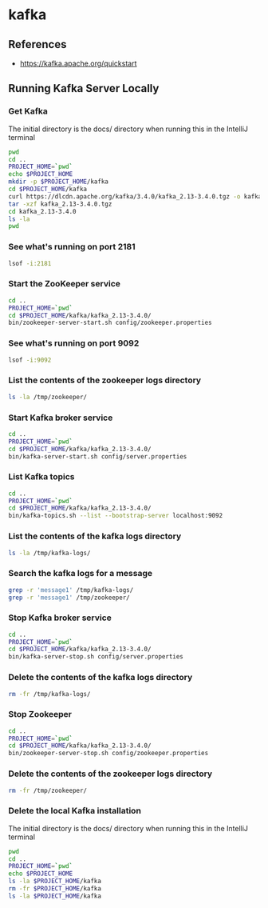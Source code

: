 # kafka

## References
* https://kafka.apache.org/quickstart


## Running Kafka Server Locally
### Get Kafka
The initial directory is the docs/ directory when running this in the IntelliJ terminal
```zsh
pwd
cd ..
PROJECT_HOME=`pwd`
echo $PROJECT_HOME
mkdir -p $PROJECT_HOME/kafka
cd $PROJECT_HOME/kafka
curl https://dlcdn.apache.org/kafka/3.4.0/kafka_2.13-3.4.0.tgz -o kafka_2.13-3.4.0.tgz
tar -xzf kafka_2.13-3.4.0.tgz
cd kafka_2.13-3.4.0
ls -la
pwd
```

### See what's running on port 2181
```zsh
lsof -i:2181
```

### Start the ZooKeeper service
```zsh
cd ..
PROJECT_HOME=`pwd`
cd $PROJECT_HOME/kafka/kafka_2.13-3.4.0/
bin/zookeeper-server-start.sh config/zookeeper.properties
```

### See what's running on port 9092
```zsh
lsof -i:9092
```

### List the contents of the zookeeper logs directory
```zsh
ls -la /tmp/zookeeper/
```

### Start Kafka broker service
```zsh
cd ..
PROJECT_HOME=`pwd`
cd $PROJECT_HOME/kafka/kafka_2.13-3.4.0/
bin/kafka-server-start.sh config/server.properties
```

### List Kafka topics
```zsh
cd ..
PROJECT_HOME=`pwd`
cd $PROJECT_HOME/kafka/kafka_2.13-3.4.0/
bin/kafka-topics.sh --list --bootstrap-server localhost:9092
```

### List the contents of the kafka logs directory
```zsh
ls -la /tmp/kafka-logs/
```

### Search the kafka logs for a message
```zsh
grep -r 'message1' /tmp/kafka-logs/
grep -r 'message1' /tmp/zookeeper/
```

### Stop Kafka broker service
```zsh
cd ..
PROJECT_HOME=`pwd`
cd $PROJECT_HOME/kafka/kafka_2.13-3.4.0/
bin/kafka-server-stop.sh config/server.properties
```

### Delete the contents of the kafka logs directory
```zsh
rm -fr /tmp/kafka-logs/
```

### Stop Zookeeper
```zsh
cd ..
PROJECT_HOME=`pwd`
cd $PROJECT_HOME/kafka/kafka_2.13-3.4.0/
bin/zookeeper-server-stop.sh config/zookeeper.properties
```

### Delete the contents of the zookeeper logs directory
```zsh
rm -fr /tmp/zookeeper/
```

### Delete the local Kafka installation
The initial directory is the docs/ directory when running this in the IntelliJ terminal
```zsh
pwd
cd ..
PROJECT_HOME=`pwd`
echo $PROJECT_HOME
ls -la $PROJECT_HOME/kafka
rm -fr $PROJECT_HOME/kafka
ls -la $PROJECT_HOME/kafka
```
